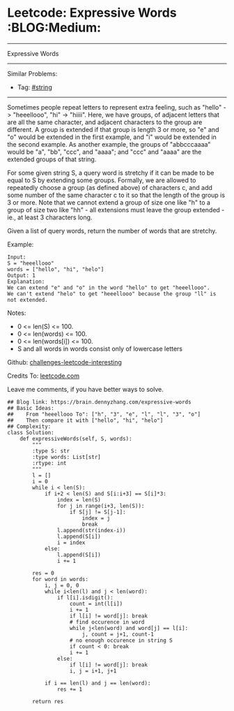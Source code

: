 # Leetcode: Expressive Words     :BLOG:Medium:


---

Expressive Words  

---

Similar Problems:  
-   Tag: [#string](https://brain.dennyzhang.com/tag/string)

---

Sometimes people repeat letters to represent extra feeling, such as "hello" -> "heeellooo", "hi" -> "hiiii".  Here, we have groups, of adjacent letters that are all the same character, and adjacent characters to the group are different.  A group is extended if that group is length 3 or more, so "e" and "o" would be extended in the first example, and "i" would be extended in the second example.  As another example, the groups of "abbcccaaaa" would be "a", "bb", "ccc", and "aaaa"; and "ccc" and "aaaa" are the extended groups of that string.  

For some given string S, a query word is stretchy if it can be made to be equal to S by extending some groups.  Formally, we are allowed to repeatedly choose a group (as defined above) of characters c, and add some number of the same character c to it so that the length of the group is 3 or more.  Note that we cannot extend a group of size one like "h" to a group of size two like "hh" - all extensions must leave the group extended - ie., at least 3 characters long.  

Given a list of query words, return the number of words that are stretchy.  

Example:  

    Input: 
    S = "heeellooo"
    words = ["hello", "hi", "helo"]
    Output: 1
    Explanation: 
    We can extend "e" and "o" in the word "hello" to get "heeellooo".
    We can't extend "helo" to get "heeellooo" because the group "ll" is not extended.

Notes:  

-   0 <= len(S) <= 100.
-   0 <= len(words) <= 100.
-   0 <= len(words[i]) <= 100.
-   S and all words in words consist only of lowercase letters

Github: [challenges-leetcode-interesting](https://github.com/DennyZhang/challenges-leetcode-interesting/tree/master/expressive-words)  

Credits To: [leetcode.com](https://leetcode.com/problems/expressive-words/description/)  

Leave me comments, if you have better ways to solve.  

    ## Blog link: https://brain.dennyzhang.com/expressive-words
    ## Basic Ideas:
    ##    From "heeellooo To": ["h", "3", "e", "l", "l", "3", "o"]
    ##    Then compare it with ["hello", "hi", "helo"]
    ## Complexity:
    class Solution:
        def expressiveWords(self, S, words):
            """
            :type S: str
            :type words: List[str]
            :rtype: int
            """
            l = []
            i = 0
            while i < len(S):
                if i+2 < len(S) and S[i:i+3] == S[i]*3:
                    index = len(S)
                    for j in range(i+3, len(S)):
                        if S[j] != S[j-1]:
                            index = j
                            break
                    l.append(str(index-i))
                    l.append(S[i])
                    i = index
                else:
                    l.append(S[i])
                    i += 1
    
            res = 0
            for word in words:
                i, j = 0, 0
                while i<len(l) and j < len(word):
                    if l[i].isdigit():
                        count = int(l[i])
                        i += 1
                        if l[i] != word[j]: break
                        # find occurence in word
                        while j<len(word) and word[j] == l[i]:
                            j, count = j+1, count-1
                        # no enough occurence in string S
                        if count < 0: break
                        i += 1
                    else:
                        if l[i] != word[j]: break
                        i, j = i+1, j+1
    
                if i == len(l) and j == len(word):
                    res += 1
    
            return res